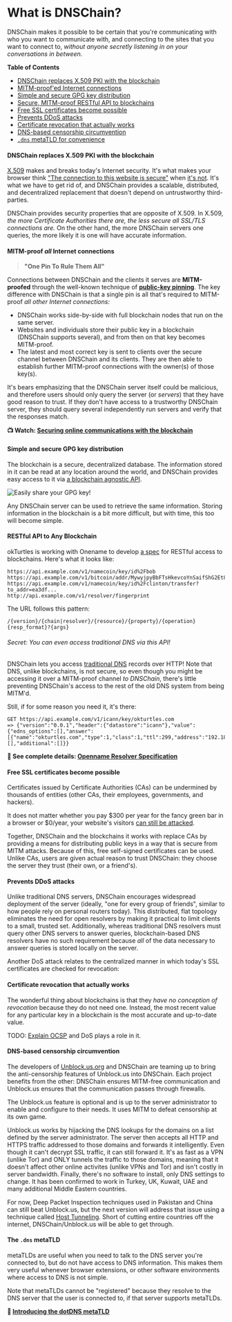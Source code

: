 # What is DNSChain?

DNSChain makes it possible to be certain that you're communicating with who you want to communicate with, and connecting to the sites that you
want to connect to, *without anyone secretly listening in on your conversations in between.*

__Table of Contents__

- [DNSChain replaces X.509 PKI with the blockchain](<#DNSChain>)
- [MITM-proof'ed Internet connections](<#MITMProof>)
- [Simple and secure GPG key distribution](<#GPG>)
- [Secure, MITM-proof RESTful API to blockchains](<#API>)
- [Free SSL certificates become possible](<#Free>)
- [Prevents DDoS attacks](<#DDoS>)
- [Certificate revocation that actually works](<#Revocation>)
- [DNS-based censorship circumvention](<#Censorship>)
- [`.dns` metaTLD for convenience](<#metaTLD>)

<a name="DNSChain"></a>
#### DNSChain replaces X.509 PKI with the blockchain

[X.509](https://en.wikipedia.org/wiki/X.509) makes and breaks today's Internet security. It's what makes your browser think ["The connection to this website is secure"](http://blog.okturtles.com/2014/02/introducing-the-dotdns-metatld/) when [it's not](http://okturtles.com/#not-secure). It's what we have to get rid of, and DNSChain provides a scalable, distributed, and decentralized replacement that doesn't depend on untrustworthy
third-parties.

DNSChain provides security properties that are opposite of X.509. In X.509, _the more Certificate Authorities there are, the less secure all SSL/TLS connections are._ On the other hand, the more DNSChain servers one queries, the more likely it is one will have accurate information.

<a name="MITMProof"></a>
#### MITM-proof *all* Internet connections

> **"One Pin To Rule Them All"**

Connections between DNSChain and the clients it serves are **MITM-proofed** through the well-known technique of **[public-key pinning](https://en.wikipedia.org/wiki/Transport_Layer_Security#Certificate_pinning)**. The key difference with DNSChain is that a single pin is all that's required to MITM-proof *all other Internet connections:*

- DNSChain works side-by-side with full blockchain nodes that run
on the same server.
- Websites and individuals store their public key in a blockchain (DNSChain
supports several), and from then on that
key becomes MITM-proof.
- The latest and most correct key is sent to clients over the secure
channel between DNSChain and its clients. They are then able to establish further MITM-proof connections with the owner(s) of those key(s).

It's bears emphasizing that the DNSChain server itself could be malicious, and therefore users should only query the server (or _servers_) that they have good reason to trust. If they don't have access to a trustworthy DNSChain server, they should query several independently run servers and verify that the responses match.

__:tv: Watch: [Securing online communications with the blockchain](https://www.youtube.com/watch?v=Qy1x3Ud8LCI)__

<a name="GPG"></a>
#### Simple and secure GPG key distribution

The blockchain is a secure, decentralized database. The information
stored in it can be read at any location around the world, and DNSChain
provides easy access to it via [a blockchain agnostic API](<#API>).

![Easily share your GPG key!](https://www.taoeffect.com/includes/images/twitter-gpg-s.jpg)

Any DNSChain server can be used to retrieve the same information. Storing information in the blockchain is a bit more difficult, but with time, this too will become simple.

<a name="API"></a>
#### RESTful API to Any Blockchain

okTurtles is working with Onename to develop [a spec](https://github.com/openname/openname-specifications/blob/master/resolvers.md) for RESTful access to blockchains. Here's what it looks like:

    https://api.example.com/v1/namecoin/key/id%2Fbob
    https://api.example.com/v1/bitcoin/addr/MywyjpyBbFTsHkevcoYnSaifShG2Et8R3S
    https://api.example.com/v1/namecoin/key/id%2Fclinton/transfer?to_addr=ea3df...
    http://api.example.com/v1/resolver/fingerprint

The URL follows this pattern:

    /{version}/{chain|resolver}/{resource}/{property}/{operation}{resp_format}?{args}

###### Secret: You can even access traditional DNS via this API!

DNSChain lets you access [traditional DNS](https://en.wikipedia.org/wiki/ICANN) records over HTTP! Note that DNS, unlike blockchains, is not secure, so even though you might be accessing it over a MITM-proof channel _to DNSChain_, there's little preventing DNSChain's access to the rest of the old DNS system from being MITM'd.

Still, if for some reason you need it, it's there:

    GET https://api.example.com/v1/icann/key/okturtles.com
    => {"version":"0.0.1","header":{"datastore":"icann"},"value":{"edns_options":[],"answer":[{"name":"okturtles.com","type":1,"class":1,"ttl":299,"address":"192.184.93.146"}],"authority":[],"additional":[]}}

**:page_facing_up: See complete details: [Openname Resolver Specification](https://github.com/openname/openname-specifications/blob/master/resolvers.md)**

<a name="Free"></a>
#### Free SSL certificates become possible

Certificates issued by Certificate Authorities (CAs) can be undermined by thousands of entities
(other CAs, their employees, governments, and hackers).

It does not matter whether you pay $300 per year for the fancy green bar in a browser or $0/year, your website's visitors [can still be attacked](http://okturtles.com/#not-secure).

Together, DNSChain and the blockchains it works with replace CAs by providing a means for distributing public keys in a way that is secure from MITM attacks. Because of this, free self-signed certificates can be used. Unlike
CAs, users are given actual reason to trust DNSChain: they choose the server
they trust (their own, or a friend's).

<a name="DDoS"></a>
#### Prevents DDoS attacks

Unlike traditional DNS servers, DNSChain encourages widespread deployment of the server (ideally, "one for every group of friends", similar to how people rely on personal routers today).
This distributed, flat topology eliminates the need for open resolvers by making it practical to limit clients to a small, trusted set.
Additionally, whereas traditional DNS resolvers must query other DNS servers to answer queries, blockchain-based DNS resolvers have no
such requirement because *all* of the data necessary to answer queries is stored locally on the server.

Another DoS attack relates to the centralized manner in which today's SSL certificates are checked for revocation:

<a name="Revocation"></a>
#### Certificate revocation that actually works

The wonderful thing about blockchains is that they *have no conception of revocation* because they do not need one. Instead, the most recent value for any particular key in a blockchain is the most accurate and up-to-date value.

TODO: [Explain OCSP](https://news.ycombinator.com/item?id=7556909) and DoS plays a role in it.

<a name="Censorship"></a>
#### DNS-based censorship circumvention

The developers of [Unblock.us.org](https://github.com/SGrondin/unblock.us.org) and DNSChain are teaming up to bring the anti-censorship features of Unblock.us into DNSChain. Each project benefits from the other: DNSChain ensures MITM-free communication and Unblock.us ensures that the communication passes through firewalls.

The Unblock.us feature is optional and is up to the server administrator to enable and configure to their needs. It uses MITM to defeat censorship at its own game.

Unblock.us works by hijacking the DNS lookups for the domains on a list defined by the server administrator. The server then accepts all HTTP and HTTPS traffic addressed to those domains and forwards it intelligently. Even though it can't decrypt SSL traffic, it can still forward it. It's as fast as a VPN (unlike Tor) and ONLY tunnels the traffic to those domains, meaning that it doesn't affect other online activites (unlike VPNs and Tor) and isn't costly in server bandwidth. Finally, there's no software to install, only DNS settings to change. It has been confirmed to work in Turkey, UK, Kuwait, UAE and many additional Middle Eastern countries.

For now, Deep Packet Inspection techniques used in Pakistan and China can still beat Unblock.us, but the next version will address that issue using a technique called [Host Tunneling](http://unblock.us.org/?p=61). Short of cutting entire countries off the internet, DNSChain/Unblock.us will be able to get through.

<a name="metaTLD"></a>
#### The `.dns` metaTLD

metaTLDs are useful when you need to talk to the DNS server you're connected to, but do not have access to DNS information. This makes them very useful whenever browser extensions, or other software environments where access to DNS is not simple.

Note that metaTLDs cannot be "registered" because they resolve to the DNS server that the user is connected to, if that server supports metaTLDs.

**:page_facing_up: [Introducing the dotDNS metaTLD](http://blog.okturtles.com/2014/02/introducing-the-dotdns-metatld/)**
